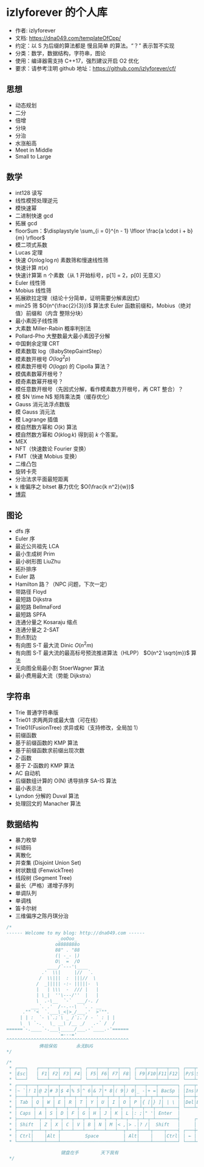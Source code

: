 # izlyforever 的个人库

- 作者: izlyforever
- 文档: https://dna049.com/templateOfCpp/
- 约定：以 S 为后缀的算法都是 慢且简单 的算法。“？” 表示暂不实现
- 分类：数学，数据结构，字符串，图论
- 使用：编译器需支持 C++17，强烈建议开启 O2 优化
- 要求：请参考注明 github 地址：https://github.com/izlyforever/cf/


## 思想

- 动态规划
- 二分
- 倍增
- 分块
- 分治
- 水涨船高
- Meet in Middle
- Small to Large


## 数学

- int128 读写
- 线性模预处理逆元
- 模快速幂
- 二进制快速 gcd
- 拓展 gcd
- floorSum：$\displaystyle \sum_{i = 0}^{n - 1} \lfloor \frac{a \cdot i + b}{m} \rfloor$
- 模二项式系数
- Lucas 定理
- 快速 $O(n \log \log n)$ 素数筛和慢速线性筛
- 快速计算 $\pi(x)$
- 快速计算第 n 个素数（从 1 开始标号，p[1] = 2，p[0] 无意义）
- Euler 线性筛
- Mobius 线性筛
- 拓展欧拉定理（结论十分简单，证明需要分解素因式）
- min25 筛 $O(n^{\frac{2}{3}})$ 算法求 Euler 函数前缀和，Mobius（绝对值）前缀和（内含 整除分块）
- 最小素因子线性筛
- 大素数 Miller-Rabin 概率判别法
- Pollard-Pho 大整数最大最小素因子分解
- 中国剩余定理 CRT
- 模素数取 log（BabyStepGaintStep）
- 模素数开根号 $O(log^2 p)$
- 模素数开根号 $O(log p)$ 的 Cipolla 算法？
- 模偶素数幂开根号？
- 模奇素数幂开根号？
- 模任意数开根号（先因式分解，看作模素数方开根号，再 CRT 整合）？
- 模 $N \time N$ 矩阵乘法类（缓存优化）
- Gauss 消元法浮点数版
- 模 Gauss 消元法
- 模 Lagrange 插值
- 模自然数方幂和 $O(k)$ 算法
- 模自然数方幂和 $O(k \log k)$ 得到前 $k$ 个答案。
- MEX
- NFT（快速数论 Fourier 变换）
- FMT（快速 Mobius 变换）
- 二维凸包
- 旋转卡壳
- 分治法求平面最短距离
- k 维偏序之 bitset 暴力优化 $O(\frac{k n^2}{w})$
- [博弈](https://dna049.com/nimSgFunction/#%E5%8F%96%E7%9F%B3%E5%AD%90%E6%B8%B8%E6%88%8F)


## 图论

- dfs 序
- Euler 序
- 最近公共祖先 LCA
- 最小生成树 Prim
- 最小树形图 LiuZhu
- 拓扑排序
- Euler 路
- Hamilton 路？（NPC 问题，下次一定）
- 带路径 Floyd
- 最短路 Dijkstra
- 最短路 BellmaFord
- 最短路 SPFA
- 连通分量之 Kosaraju 缩点
- 连通分量之 2-SAT
- 割点割边
- 有向图 S-T 最大流 Dinic $O(n^2 m)$
- 有向图 S-T 最大流的最高标号预流推进算法（HLPP） $O(n^2 \sqrt{m})$ 算法
- 无向图全局最小割 StoerWagner 算法
- 最小费用最大流（势能 Dijkstra）


## 字符串

- Trie 普通字符串版
- Trie01 求两两异或最大值（可在线）
- Trie01(FusionTree) 求异或和（支持修改，全局加 1）
- 前缀函数
- 基于前缀函数的 KMP 算法
- 基于前缀函数求前缀出现次数
- Z-函数
- 基于 Z-函数的 KMP 算法
- AC 自动机
- 后缀数组计算的 O(N) 诱导排序 SA-IS 算法
- 最小表示法
- Lyndon 分解的 Duval 算法
- 处理回文的 Manacher 算法


## 数据结构

- 暴力枚举
- 纠错码
- 离散化
- 并查集 (Disjoint Union Set)
- 树状数组 (FenwickTree)
- 线段树 (Segment Tree)
- 最长（严格）递增子序列
- 单调队列
- 单调栈
- 笛卡尔树
- 三维偏序之陈丹琪分治


``` C++
/*
------ Welcome to my blog: http://dna049.com ------
                   _ooOoo_
                  o8888888o
                  88" . "88
                  (| -_- |)
                  O\  =  /O
               ____/`---'\____
             .'  \\|     |//  `.
            /  \\|||  :  |||//  \
           /  _||||| -:- |||||-  \
           |   | \\\  -  /// |   |
           | \_|  ''\---/''  |   |
           \  .-\__  `-`  ___/-. /
         ___`. .'  /--.--\  `. . __
      ."" '<  `.___\_<|>_/___.'  >'"".
     | | :  `- \`.;`\ _ /`;.`/ - ` : | |
     \  \ `-.   \_ __\ /__ _/   .-` /  /
======`-.____`-.___\_____/___.-`____.-'======
                   `=---='
^^^^^^^^^^^^^^^^^^^^^^^^^^^^^^^^^^^^^^^^^^^^^
            佛祖保佑       永无BUG
*/
```

``` C++
/*
 * ┌───┐   ┌───┬───┬───┬───┐ ┌───┬───┬───┬───┐ ┌───┬───┬───┬───┐ ┌───┬───┬───┐
 * │Esc│   │ F1│ F2│ F3│ F4│ │ F5│ F6│ F7│ F8│ │ F9│F10│F11│F12│ │P/S│S L│P/B│  ┌┐    ┌┐    ┌┐
 * └───┘   └───┴───┴───┴───┘ └───┴───┴───┴───┘ └───┴───┴───┴───┘ └───┴───┴───┘  └┘    └┘    └┘
 * ┌───┬───┬───┬───┬───┬───┬───┬───┬───┬───┬───┬───┬───┬───────┐ ┌───┬───┬───┐ ┌───┬───┬───┬───┐
 * │~ `│! 1│@ 2│# 3│$ 4│% 5│^ 6│& 7│* 8│( 9│) 0│_ -│+ =│ BacSp │ │Ins│Hom│PUp│ │N L│ / │ * │ - │
 * ├───┴─┬─┴─┬─┴─┬─┴─┬─┴─┬─┴─┬─┴─┬─┴─┬─┴─┬─┴─┬─┴─┬─┴─┬─┴─┬─────┤ ├───┼───┼───┤ ├───┼───┼───┼───┤
 * │ Tab │ Q │ W │ E │ R │ T │ Y │ U │ I │ O │ P │{ [│} ]│ | \ │ │Del│End│PDn│ │ 7 │ 8 │ 9 │   │
 * ├─────┴┬──┴┬──┴┬──┴┬──┴┬──┴┬──┴┬──┴┬──┴┬──┴┬──┴┬──┴┬──┴─────┤ └───┴───┴───┘ ├───┼───┼───┤ + │
 * │ Caps │ A │ S │ D │ F │ G │ H │ J │ K │ L │: ;│" '│ Enter  │               │ 4 │ 5 │ 6 │   │
 * ├──────┴─┬─┴─┬─┴─┬─┴─┬─┴─┬─┴─┬─┴─┬─┴─┬─┴─┬─┴─┬─┴─┬─┴────────┤     ┌───┐     ├───┼───┼───┼───┤
 * │ Shift  │ Z │ X │ C │ V │ B │ N │ M │< ,│> .│? /│  Shift   │     │ ↑ │     │ 1 │ 2 │ 3 │   │
 * ├─────┬──┴─┬─┴──┬┴───┴───┴───┴───┴───┴──┬┴───┼───┴┬────┬────┤ ┌───┼───┼───┐ ├───┴───┼───┤ E││
 * │ Ctrl│    │Alt │         Space         │ Alt│    │    │Ctrl│ │ ← │ ↓ │ → │ │   0   │ . │←─┘│
 * └─────┴────┴────┴───────────────────────┴────┴────┴────┴────┘ └───┴───┴───┘ └───────┴───┴───┘
 
                    键盘在手        天下我有
 */
```
